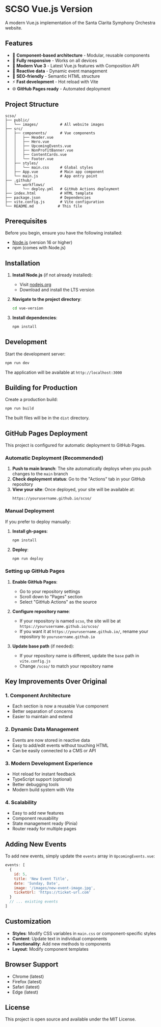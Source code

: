# SCSO Vue.js Version

A modern Vue.js implementation of the Santa Clarita Symphony Orchestra website.

## Features

- 🎨 **Component-based architecture** - Modular, reusable components
- 📱 **Fully responsive** - Works on all devices
- 🚀 **Modern Vue 3** - Latest Vue.js features with Composition API
- 💫 **Reactive data** - Dynamic event management
- 🎯 **SEO-friendly** - Semantic HTML structure
- ⚡ **Fast development** - Hot reload with Vite
- 🌐 **GitHub Pages ready** - Automated deployment

## Project Structure

```
scso/
├── public/
│   └── images/          # All website images
├── src/
│   ├── components/      # Vue components
│   │   ├── Header.vue
│   │   ├── Hero.vue
│   │   ├── UpcomingEvents.vue
│   │   ├── NonProfitBanner.vue
│   │   ├── ContentCards.vue
│   │   └── Footer.vue
│   ├── styles/
│   │   └── main.css     # Global styles
│   ├── App.vue          # Main app component
│   └── main.js          # App entry point
├── .github/
│   └── workflows/
│       └── deploy.yml   # GitHub Actions deployment
├── index.html           # HTML template
├── package.json         # Dependencies
├── vite.config.js       # Vite configuration
└── README.md           # This file
```

## Prerequisites

Before you begin, ensure you have the following installed:
- [Node.js](https://nodejs.org/) (version 16 or higher)
- npm (comes with Node.js)

## Installation

1. **Install Node.js** (if not already installed):
   - Visit [nodejs.org](https://nodejs.org/)
   - Download and install the LTS version

2. **Navigate to the project directory**:
   ```bash
   cd vue-version
   ```

3. **Install dependencies**:
   ```bash
   npm install
   ```

## Development

Start the development server:

```bash
npm run dev
```

The application will be available at `http://localhost:3000`

## Building for Production

Create a production build:

```bash
npm run build
```

The built files will be in the `dist` directory.

## GitHub Pages Deployment

This project is configured for automatic deployment to GitHub Pages.

### Automatic Deployment (Recommended)

1. **Push to main branch**: The site automatically deploys when you push changes to the `main` branch
2. **Check deployment status**: Go to the "Actions" tab in your GitHub repository
3. **View your site**: Once deployed, your site will be available at:
   ```
   https://yourusername.github.io/scso/
   ```

### Manual Deployment

If you prefer to deploy manually:

1. **Install gh-pages**:
   ```bash
   npm install
   ```

2. **Deploy**:
   ```bash
   npm run deploy
   ```

### Setting up GitHub Pages

1. **Enable GitHub Pages**:
   - Go to your repository settings
   - Scroll down to "Pages" section
   - Select "GitHub Actions" as the source

2. **Configure repository name**:
   - If your repository is named `scso`, the site will be at `https://yourusername.github.io/scso/`
   - If you want it at `https://yourusername.github.io/`, rename your repository to `yourusername.github.io`

3. **Update base path** (if needed):
   - If your repository name is different, update the `base` path in `vite.config.js`
   - Change `/scso/` to match your repository name

## Key Improvements Over Original

### 1. **Component Architecture**
- Each section is now a reusable Vue component
- Better separation of concerns
- Easier to maintain and extend

### 2. **Dynamic Data Management**
- Events are now stored in reactive data
- Easy to add/edit events without touching HTML
- Can be easily connected to a CMS or API

### 3. **Modern Development Experience**
- Hot reload for instant feedback
- TypeScript support (optional)
- Better debugging tools
- Modern build system with Vite

### 4. **Scalability**
- Easy to add new features
- Component reusability
- State management ready (Pinia)
- Router ready for multiple pages

## Adding New Events

To add new events, simply update the `events` array in `UpcomingEvents.vue`:

```javascript
events: [
  {
    id: 5,
    title: 'New Event Title',
    date: 'Sunday, Date',
    image: '/images/new-event-image.jpg',
    ticketUrl: 'https://ticket-url.com'
  }
  // ... existing events
]
```

## Customization

- **Styles**: Modify CSS variables in `main.css` or component-specific styles
- **Content**: Update text in individual components
- **Functionality**: Add new methods to components
- **Layout**: Modify component templates

## Browser Support

- Chrome (latest)
- Firefox (latest)
- Safari (latest)
- Edge (latest)

## License

This project is open source and available under the MIT License.
